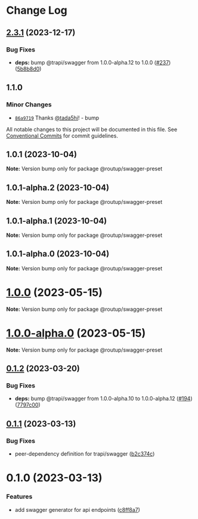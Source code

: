 # Change Log

## [2.3.1](https://github.com/routup/plugins/compare/swagger-preset-v1.1.0...swagger-preset-v2.3.1) (2023-12-17)


### Bug Fixes

* **deps:** bump @trapi/swagger from 1.0.0-alpha.12 to 1.0.0 ([#237](https://github.com/routup/plugins/issues/237)) ([5b8b8d0](https://github.com/routup/plugins/commit/5b8b8d0d3d7106b8a2ffb8eebdcc2e99854a574c))

## 1.1.0

### Minor Changes

- [`86a9719`](https://github.com/routup/plugins/commit/86a9719618349eee2fdcfbdb9a8ba30f37ad3a6a) Thanks [@tada5hi](https://github.com/tada5hi)! - bump

All notable changes to this project will be documented in this file.
See [Conventional Commits](https://conventionalcommits.org) for commit guidelines.

## 1.0.1 (2023-10-04)

**Note:** Version bump only for package @routup/swagger-preset

## 1.0.1-alpha.2 (2023-10-04)

**Note:** Version bump only for package @routup/swagger-preset

## 1.0.1-alpha.1 (2023-10-04)

**Note:** Version bump only for package @routup/swagger-preset

## 1.0.1-alpha.0 (2023-10-04)

**Note:** Version bump only for package @routup/swagger-preset

# [1.0.0](https://github.com/routup/plugins/compare/@routup/swagger-preset@1.0.0-alpha.0...@routup/swagger-preset@1.0.0) (2023-05-15)

**Note:** Version bump only for package @routup/swagger-preset

# [1.0.0-alpha.0](https://github.com/routup/plugins/compare/@routup/swagger-preset@0.1.2...@routup/swagger-preset@1.0.0-alpha.0) (2023-05-15)

**Note:** Version bump only for package @routup/swagger-preset

## [0.1.2](https://github.com/Tada5hi/routup/compare/@routup/swagger-preset@0.1.1...@routup/swagger-preset@0.1.2) (2023-03-20)

### Bug Fixes

- **deps:** bump @trapi/swagger from 1.0.0-alpha.10 to 1.0.0-alpha.12 ([#194](https://github.com/Tada5hi/routup/issues/194)) ([7797c00](https://github.com/Tada5hi/routup/commit/7797c00ed396ce7932bbff652e6b4f434d35c90d))

## [0.1.1](https://github.com/Tada5hi/routup/compare/@routup/swagger-preset@0.1.0...@routup/swagger-preset@0.1.1) (2023-03-13)

### Bug Fixes

- peer-dependency definition for trapi/swagger ([b2c374c](https://github.com/Tada5hi/routup/commit/b2c374c5785bd39ec11b8e0da79755f5390880c1))

# 0.1.0 (2023-03-13)

### Features

- add swagger generator for api endpoints ([c8ff8a7](https://github.com/Tada5hi/routup/commit/c8ff8a78c4e0e8b6399db567ce8b882bac2c1e83))

